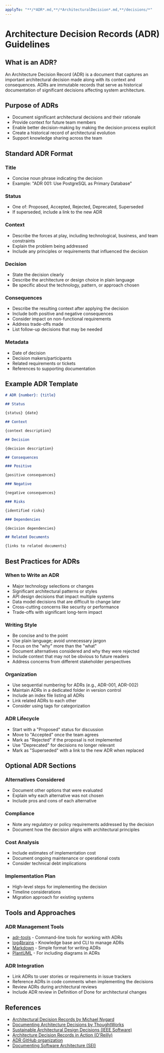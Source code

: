 ```yaml
---
applyTo: "**/*ADR*.md,**/*ArchitecturalDecision*.md,**/decisions/*"
---
```

# Architecture Decision Records (ADR) Guidelines

## What is an ADR?

An Architecture Decision Record (ADR) is a document that captures an important architectural decision made along with its context and consequences. ADRs are immutable records that serve as historical documentation of significant decisions affecting system architecture.

## Purpose of ADRs

- Document significant architectural decisions and their rationale
- Provide context for future team members
- Enable better decision-making by making the decision process explicit
- Create a historical record of architectural evolution
- Support knowledge sharing across the team

## Standard ADR Format

### Title
- Concise noun phrase indicating the decision
- Example: "ADR 001: Use PostgreSQL as Primary Database"

### Status
- One of: Proposed, Accepted, Rejected, Deprecated, Superseded
- If superseded, include a link to the new ADR

### Context
- Describe the forces at play, including technological, business, and team constraints
- Explain the problem being addressed
- Include any principles or requirements that influenced the decision

### Decision
- State the decision clearly
- Describe the architecture or design choice in plain language
- Be specific about the technology, pattern, or approach chosen

### Consequences
- Describe the resulting context after applying the decision
- Include both positive and negative consequences
- Consider impact on non-functional requirements
- Address trade-offs made
- List follow-up decisions that may be needed

### Metadata
- Date of decision
- Decision makers/participants
- Related requirements or tickets
- References to supporting documentation

## Example ADR Template

```markdown
# ADR {number}: {title}

## Status

{status} {date}

## Context

{context description}

## Decision

{decision description}

## Consequences

### Positive

{positive consequences}

### Negative

{negative consequences}

### Risks

{identified risks}

### Dependencies

{decision dependencies}

## Related Documents

{links to related documents}
```

## Best Practices for ADRs

### When to Write an ADR

- Major technology selections or changes
- Significant architectural patterns or styles
- API design decisions that impact multiple systems
- Data model decisions that are difficult to change later
- Cross-cutting concerns like security or performance
- Trade-offs with significant long-term impact

### Writing Style

- Be concise and to the point
- Use plain language; avoid unnecessary jargon
- Focus on the "why" more than the "what"
- Document alternatives considered and why they were rejected
- Include context that may not be obvious to future readers
- Address concerns from different stakeholder perspectives

### Organization

- Use sequential numbering for ADRs (e.g., ADR-001, ADR-002)
- Maintain ADRs in a dedicated folder in version control
- Include an index file listing all ADRs
- Link related ADRs to each other
- Consider using tags for categorization

### ADR Lifecycle

- Start with a "Proposed" status for discussion
- Move to "Accepted" once the team agrees
- Mark as "Rejected" if the proposal is not implemented
- Use "Deprecated" for decisions no longer relevant
- Mark as "Superseded" with a link to the new ADR when replaced

## Optional ADR Sections

### Alternatives Considered
- Document other options that were evaluated
- Explain why each alternative was not chosen
- Include pros and cons of each alternative

### Compliance
- Note any regulatory or policy requirements addressed by the decision
- Document how the decision aligns with architectural principles

### Cost Analysis
- Include estimates of implementation cost
- Document ongoing maintenance or operational costs
- Consider technical debt implications

### Implementation Plan
- High-level steps for implementing the decision
- Timeline considerations
- Migration approach for existing systems

## Tools and Approaches

### ADR Management Tools
- [adr-tools](https://github.com/npryce/adr-tools) - Command-line tools for working with ADRs
- [log4brains](https://github.com/thomvaill/log4brains) - Knowledge base and CLI to manage ADRs
- [Markdown](https://www.markdownguide.org/) - Simple format for writing ADRs
- [PlantUML](https://plantuml.com/) - For including diagrams in ADRs

### ADR Integration
- Link ADRs to user stories or requirements in issue trackers
- Reference ADRs in code comments when implementing the decisions
- Review ADRs during architectural reviews
- Include ADR review in Definition of Done for architectural changes

## References

- [Architectural Decision Records by Michael Nygard](https://cognitect.com/blog/2011/11/15/documenting-architecture-decisions)
- [Documenting Architecture Decisions by ThoughtWorks](https://www.thoughtworks.com/radar/techniques/lightweight-architecture-decision-records)
- [Sustainable Architectural Design Decisions (IEEE Software)](https://ieeexplore.ieee.org/document/7930199)
- [Architecture Decision Records in Action (O'Reilly)](https://www.oreilly.com/content/architecture-decision-records-in-action/)
- [ADR GitHub organization](https://adr.github.io/)
- [Documenting Software Architecture (SEI)](https://www.sei.cmu.edu/architecture/tools/document/)
